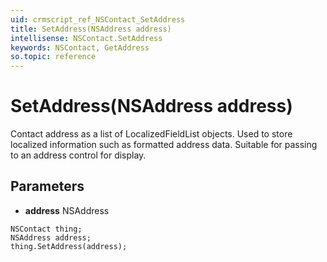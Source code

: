 ```yaml
---
uid: crmscript_ref_NSContact_SetAddress
title: SetAddress(NSAddress address)
intellisense: NSContact.SetAddress
keywords: NSContact, GetAddress
so.topic: reference
---
```


# SetAddress(NSAddress address)

Contact address as  a list of LocalizedFieldList objects. Used to store localized information such as formatted address data. Suitable for passing to an address control for display.

## Parameters

* **address** NSAddress

```crmscript
NSContact thing;
NSAddress address;
thing.SetAddress(address);
```

